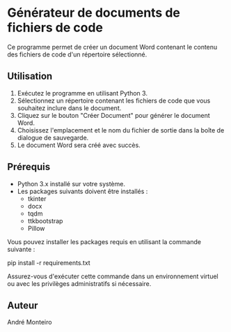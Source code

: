 Générateur de documents de fichiers de code
===========================================

Ce programme permet de créer un document Word contenant le contenu des fichiers de code d'un répertoire sélectionné.

Utilisation
-----------
1. Exécutez le programme en utilisant Python 3.
2. Sélectionnez un répertoire contenant les fichiers de code que vous souhaitez inclure dans le document.
3. Cliquez sur le bouton "Créer Document" pour générer le document Word.
4. Choisissez l'emplacement et le nom du fichier de sortie dans la boîte de dialogue de sauvegarde.
5. Le document Word sera créé avec succès.

Prérequis
---------
- Python 3.x installé sur votre système.
- Les packages suivants doivent être installés :
  - tkinter
  - docx
  - tqdm
  - ttkbootstrap
  - Pillow

Vous pouvez installer les packages requis en utilisant la commande suivante :

pip install -r requirements.txt

Assurez-vous d'exécuter cette commande dans un environnement virtuel ou avec les privilèges administratifs si nécessaire.

Auteur
------
André Monteiro